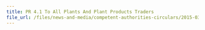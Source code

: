 ```yaml
---
title: PR 4.1 To All Plants And Plant Products Traders 
file_url: /files/news-and-media/competent-authorities-circulars/2015-03-04-CA2.pdf
---
```

